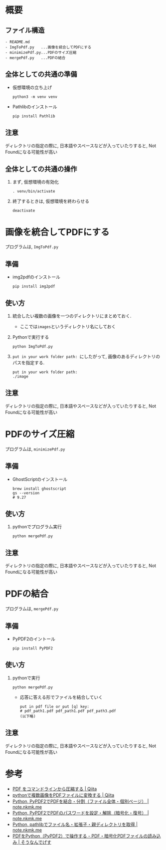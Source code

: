 # 概要
## ファイル構造
```
- README.md
- ImgToPdf.py   ...画像を統合してPDFにする
- minimizePdf.py...PDFのサイズ圧縮
- mergePdf.py   ...PDFの結合
```

## 全体としての共通の準備
- 仮想環境の立ち上げ
    ```
    python3 -m venv venv
    ```

- Pathlibのインストール
    ```
    pip install Pathlib
    ```

## 注意
ディレクトリの指定の際に, 日本語やスペースなどが入っていたりすると, Not Foundになる可能性が高い

## 全体としての共通の操作
1. まず, 仮想環境の有効化
    ```
    . venv/bin/activate
    ```

2. 終了するときは, 仮想環境を終わらせる
    ```
    deactivate
    ```

# 画像を統合してPDFにする
プログラムは, `ImgToPdf.py`

## 準備
- img2pdfのインストール
    ```
    pip install img2pdf
    ```

## 使い方
1. 統合したい複数の画像を一つのディレクトリにまとめておく. 
   -  ここでは`images`というディレクトリ名にしておく

2. Pythonで実行する
    ```
    python ImgToPdf.py
    ```
3. `put in your work folder path: `にしたがって, 画像のあるディレクトリのパスを指定する. 
    ```
    put in your work folder path: 
    ./image
    ```

## 注意
ディレクトリの指定の際に, 日本語やスペースなどが入っていたりすると, Not Foundになる可能性が高い


# PDFのサイズ圧縮
プログラムは, `minimizePdf.py`

## 準備
- GhostScriptのインストール
    ```
    brew install ghostscript
    gs --version
    # 9.27
    ```

## 使い方
1. pythonでプログラム実行
    ```
    python mergePdf.py
    ```

## 注意
ディレクトリの指定の際に, 日本語やスペースなどが入っていたりすると, Not Foundになる可能性が高い

# PDFの結合
プログラムは, `mergePdf.py`

## 準備
- PyPDF2のイントール
     ```
     pip install PyPDF2
     ```


## 使い方
1. pythonで実行
    ```
    python mergePdf.py
    ```
    - 応答に答える形でファイルを結合していく
        ```
        put in pdf file or put [q] key: 
        # pdf_path1.pdf pdf_path1.pdf pdf_path3.pdf
        (以下略)
        ```

## 注意
ディレクトリの指定の際に, 日本語やスペースなどが入っていたりすると, Not Foundになる可能性が高い

# 参考
- [PDF をコマンドラインから圧縮する | Qiita](https://qiita.com/peaceiris/items/f1f4c9734b98cf9c7113)
- [pythonで複数画像をPDFファイルに変換する | Qiita](https://qiita.com/meznat/items/31d947ed4826350fd9fa)
- [Python, PyPDF2でPDFを結合・分割（ファイル全体・個別ページ） | note.nkmk.me](https://note.nkmk.me/python-pypdf2-pdf-merge-insert-split/)
- [Python, PyPDF2でPDFのパスワードを設定・解除（暗号化・復号） | note.nkmk.me](https://note.nkmk.me/python-pypdf2-pdf-password/)
- [Python, pathlibでファイル名・拡張子・親ディレクトリを取得 | note.nkmk.me](https://note.nkmk.me/python-pathlib-name-suffix-parent/)
- [PDFをPython（PyPDF2）で操作する - PDF・暗号化PDFファイルの読み込み | そうなんでげす](https://www.soudegesu.com/post/python/open-pdf-with-pypdf2/#%E5%A4%B1%E6%95%97%E3%83%91%E3%82%BF%E3%83%BC%E3%83%B3)